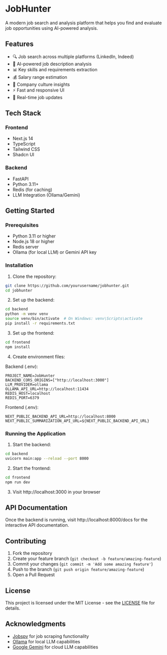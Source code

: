 # JobHunter

A modern job search and analysis platform that helps you find and evaluate job opportunities using AI-powered analysis.

## Features

- 🔍 Job search across multiple platforms (LinkedIn, Indeed)
- 🤖 AI-powered job description analysis
- 📊 Key skills and requirements extraction
- 💰 Salary range estimation
- 🏢 Company culture insights
- ⚡ Fast and responsive UI
- 🔄 Real-time job updates

## Tech Stack

### Frontend
- Next.js 14
- TypeScript
- Tailwind CSS
- Shadcn UI

### Backend
- FastAPI
- Python 3.11+
- Redis (for caching)
- LLM Integration (Ollama/Gemini)

## Getting Started

### Prerequisites

- Python 3.11 or higher
- Node.js 18 or higher
- Redis server
- Ollama (for local LLM) or Gemini API key

### Installation

1. Clone the repository:
```bash
git clone https://github.com/yourusername/jobhunter.git
cd jobhunter
```

2. Set up the backend:
```bash
cd backend
python -m venv venv
source venv/bin/activate  # On Windows: venv\Scripts\activate
pip install -r requirements.txt
```

3. Set up the frontend:
```bash
cd frontend
npm install
```

4. Create environment files:

Backend (.env):
```env
PROJECT_NAME=JobHunter
BACKEND_CORS_ORIGINS=["http://localhost:3000"]
LLM_PROVIDER=ollama
OLLAMA_API_URL=http://localhost:11434
REDIS_HOST=localhost
REDIS_PORT=6379
```

Frontend (.env):
```env
NEXT_PUBLIC_BACKEND_API_URL=http://localhost:8000
NEXT_PUBLIC_SUMMARIZATION_API_URL=${NEXT_PUBLIC_BACKEND_API_URL}
```

### Running the Application

1. Start the backend:
```bash
cd backend
uvicorn main:app --reload --port 8000
```

2. Start the frontend:
```bash
cd frontend
npm run dev
```

3. Visit http://localhost:3000 in your browser

## API Documentation

Once the backend is running, visit http://localhost:8000/docs for the interactive API documentation.

## Contributing

1. Fork the repository
2. Create your feature branch (`git checkout -b feature/amazing-feature`)
3. Commit your changes (`git commit -m 'Add some amazing feature'`)
4. Push to the branch (`git push origin feature/amazing-feature`)
5. Open a Pull Request

## License

This project is licensed under the MIT License - see the [LICENSE](LICENSE) file for details.

## Acknowledgments

- [Jobspy](https://github.com/OmkarPathak/jobspy) for job scraping functionality
- [Ollama](https://ollama.ai/) for local LLM capabilities
- [Google Gemini](https://ai.google.dev/) for cloud LLM capabilities 